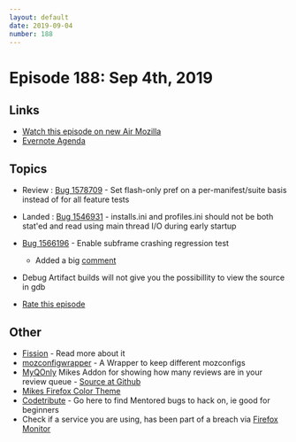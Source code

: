 ```yaml
---
layout: default
date: 2019-09-04
number: 188
---
```


# Episode 188: Sep 4th, 2019

## Links
* [Watch this episode on new Air Mozilla](https://air.mozilla.org/event-redirect/341688/)
* [Evernote Agenda](https://www.evernote.com/shard/s434/client/snv?noteGuid=b2bb44db-0e70-4a04-a8e8-61f737a807fe&noteKey=7b48d0ff8c5c1a42&sn=https%3A%2F%2Fwww.evernote.com%2Fshard%2Fs434%2Fsh%2Fb2bb44db-0e70-4a04-a8e8-61f737a807fe%2F7b48d0ff8c5c1a42&title=September%2B4th%252C%2B2019%2B-%2BEpisode%2B188)

## Topics
* Review : [Bug 1578709](https://bugzilla.mozilla.org/show_bug.cgi?id=1578709) - Set flash-only pref on a per-manifest/suite basis instead of for all feature tests
* Landed : [Bug 1546931](https://bugzilla.mozilla.org/show_bug.cgi?id=1546931) - installs.ini and profiles.ini should not be both stat'ed and read using main thread I/O during early startup
* [Bug 1566196](https://bugzilla.mozilla.org/show_bug.cgi?id=1566196) - Enable subframe crashing regression test
  - Added a big [comment](https://bugzilla.mozilla.org/show_bug.cgi?id=1566196#c12)
* Debug Artifact builds will not give you the possibillity to view the source in gdb

* [Rate this episode](https://forms.gle/NkcjNW31RYA4LaKz7)

## Other
* [Fission](https://firefox-source-docs.mozilla.org/dom/dom/Fission.html) - Read more about it
* [mozconfigwrapper](https://github.com/ahal/mozconfigwrapper) - A Wrapper to keep different mozconfigs
* [MyQOnly](https://addons.mozilla.org/en-US/firefox/addon/myqonly/) Mikes Addon for showing how many reviews are in your review queue - [Source at Github](https://github.com/mikeconley/myqonly)
* [Mikes Firefox Color Theme](https://addons.mozilla.org/en-US/firefox/addon/electricbluegaloo/)
* [Codetribute](https://codetribute.mozilla.org/) - Go here to find Mentored bugs to hack on, ie good for beginners
* Check if a service you are using, has been part of a breach via [Firefox Monitor](https://monitor.firefox.com/breaches)
